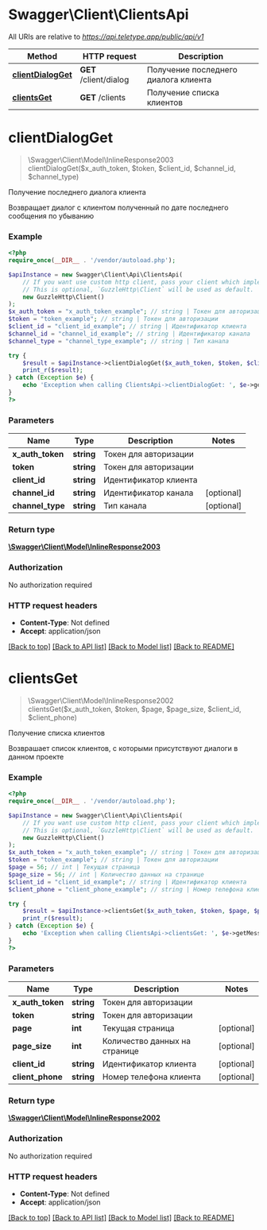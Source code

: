 # Swagger\Client\ClientsApi

All URIs are relative to *https://api.teletype.app/public/api/v1*

Method | HTTP request | Description
------------- | ------------- | -------------
[**clientDialogGet**](ClientsApi.md#clientdialogget) | **GET** /client/dialog | Получение последнего диалога клиента
[**clientsGet**](ClientsApi.md#clientsget) | **GET** /clients | Получение списка клиентов

# **clientDialogGet**
> \Swagger\Client\Model\InlineResponse2003 clientDialogGet($x_auth_token, $token, $client_id, $channel_id, $channel_type)

Получение последнего диалога клиента

Возвращает диалог с клиентом полученный по дате последнего сообщения по убыванию

### Example
```php
<?php
require_once(__DIR__ . '/vendor/autoload.php');

$apiInstance = new Swagger\Client\Api\ClientsApi(
    // If you want use custom http client, pass your client which implements `GuzzleHttp\ClientInterface`.
    // This is optional, `GuzzleHttp\Client` will be used as default.
    new GuzzleHttp\Client()
);
$x_auth_token = "x_auth_token_example"; // string | Токен для авторизации
$token = "token_example"; // string | Токен для авторизации
$client_id = "client_id_example"; // string | Идентификатор клиента
$channel_id = "channel_id_example"; // string | Идентификатор канала
$channel_type = "channel_type_example"; // string | Тип канала

try {
    $result = $apiInstance->clientDialogGet($x_auth_token, $token, $client_id, $channel_id, $channel_type);
    print_r($result);
} catch (Exception $e) {
    echo 'Exception when calling ClientsApi->clientDialogGet: ', $e->getMessage(), PHP_EOL;
}
?>
```

### Parameters

Name | Type | Description  | Notes
------------- | ------------- | ------------- | -------------
 **x_auth_token** | **string**| Токен для авторизации |
 **token** | **string**| Токен для авторизации |
 **client_id** | **string**| Идентификатор клиента |
 **channel_id** | **string**| Идентификатор канала | [optional]
 **channel_type** | **string**| Тип канала | [optional]

### Return type

[**\Swagger\Client\Model\InlineResponse2003**](../Model/InlineResponse2003.md)

### Authorization

No authorization required

### HTTP request headers

 - **Content-Type**: Not defined
 - **Accept**: application/json

[[Back to top]](#) [[Back to API list]](../../README.md#documentation-for-api-endpoints) [[Back to Model list]](../../README.md#documentation-for-models) [[Back to README]](../../README.md)

# **clientsGet**
> \Swagger\Client\Model\InlineResponse2002 clientsGet($x_auth_token, $token, $page, $page_size, $client_id, $client_phone)

Получение списка клиентов

Возврашает список клиентов, с которыми присутствуют диалоги в данном проекте

### Example
```php
<?php
require_once(__DIR__ . '/vendor/autoload.php');

$apiInstance = new Swagger\Client\Api\ClientsApi(
    // If you want use custom http client, pass your client which implements `GuzzleHttp\ClientInterface`.
    // This is optional, `GuzzleHttp\Client` will be used as default.
    new GuzzleHttp\Client()
);
$x_auth_token = "x_auth_token_example"; // string | Токен для авторизации
$token = "token_example"; // string | Токен для авторизации
$page = 56; // int | Текущая страница
$page_size = 56; // int | Количество данных на странице
$client_id = "client_id_example"; // string | Идентификатор клиента
$client_phone = "client_phone_example"; // string | Номер телефона клиента

try {
    $result = $apiInstance->clientsGet($x_auth_token, $token, $page, $page_size, $client_id, $client_phone);
    print_r($result);
} catch (Exception $e) {
    echo 'Exception when calling ClientsApi->clientsGet: ', $e->getMessage(), PHP_EOL;
}
?>
```

### Parameters

Name | Type | Description  | Notes
------------- | ------------- | ------------- | -------------
 **x_auth_token** | **string**| Токен для авторизации |
 **token** | **string**| Токен для авторизации |
 **page** | **int**| Текущая страница | [optional]
 **page_size** | **int**| Количество данных на странице | [optional]
 **client_id** | **string**| Идентификатор клиента | [optional]
 **client_phone** | **string**| Номер телефона клиента | [optional]

### Return type

[**\Swagger\Client\Model\InlineResponse2002**](../Model/InlineResponse2002.md)

### Authorization

No authorization required

### HTTP request headers

 - **Content-Type**: Not defined
 - **Accept**: application/json

[[Back to top]](#) [[Back to API list]](../../README.md#documentation-for-api-endpoints) [[Back to Model list]](../../README.md#documentation-for-models) [[Back to README]](../../README.md)

